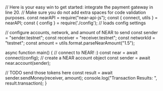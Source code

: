 // Here is your easy win to get started: integrate the payment gateway in line 20.
// Make sure you do not add extra spaces for code validation purposes.
const nearAPI = require("near-api-js");
const { connect, utils } = nearAPI;
const { config } = require('./config'); // loads config settings

// configure accounts, network, and amount of NEAR to send
const sender = "sender.testnet";
const receiver = "receiver.testnet";
const networkId = "testnet";
const amount = utils.format.parseNearAmount("1.5");

async function main() {
  // connect to NEAR! :)
  const near = await connect(config);
  // create a NEAR account object
  const sender = await near.account(sender);

  // TODO send those tokens here
  const result = await sender.sendMoney(receiver, amount);
  console.log("Transaction Results: ", result.transaction);
}